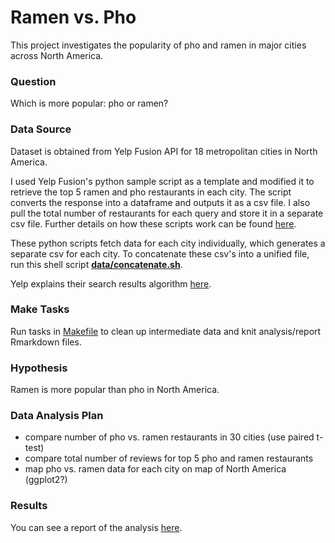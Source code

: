 # Ramen vs. Pho

This project investigates the popularity of pho and ramen in major cities across North America.

### Question

Which is more popular: pho or ramen? 

### Data Source

Dataset is obtained from Yelp Fusion API for 18 metropolitan cities in North America. 

I used Yelp Fusion's python sample script as a template and modified it to retrieve the top 5 ramen and pho restaurants in each city. The script converts the response into a dataframe and outputs it as a csv file. I also pull the total number of restaurants for each query and store it in a separate csv file. Further details on how these scripts work can be found [here](src/yelp_fusion/README.md).

These python scripts fetch data for each city individually, which generates a separate csv for each city. To concatenate these csv's into a unified file, run this shell script [**data/concatenate.sh**](data/concatenate.sh). 

Yelp explains their search results algorithm [here](https://www.yelp-support.com/article/How-does-Yelp-decide-which-reviews-to-feature-in-search-results?l=en_US).


### Make Tasks

Run tasks in [Makefile](Makefile) to clean up intermediate data and knit analysis/report Rmarkdown files. 


### Hypothesis 

Ramen is more popular than pho in North America. 

### Data Analysis Plan 

- compare number of pho vs. ramen restaurants in 30 cities (use paired t-test)
- compare total number of reviews for top 5 pho and ramen restaurants 
- map pho vs. ramen data for each city on map of North America (ggplot2?)


### Results

You can see a report of the analysis [here](doc/report.md).
